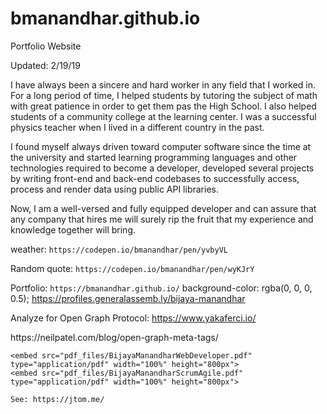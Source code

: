 # bmanandhar.github.io
Portfolio Website

Updated: 2/19/19

I have always been a sincere and hard worker in any field that I worked in. For a long period of time, I helped students by tutoring the subject of math with great patience in order to get them pas the High School. I also helped students of a community college at the learning center. I was a successful physics teacher when I lived in a different country in the past.

I found myself always driven toward computer software since the time at the university and started learning programming languages and other technologies required to become a developer, developed several projects by writing front-end and back-end codebases to successfully access, process and render data using public API libraries.

Now, I am a well-versed and fully equipped developer and can assure that any company that hires me will surely rip the fruit that my experience and knowledge together will bring.


weather: `https://codepen.io/bmanandhar/pen/yvbyVL`

Random quote: `https://codepen.io/bmanandhar/pen/wyKJrY`

Portfolio: `https://bmanandhar.github.io/`
background-color: rgba(0, 0, 0, 0.5);
https://profiles.generalassemb.ly/bijaya-manandhar

Analyze for Open Graph Protocol:
https://www.yakaferci.io/

<meta name="twitter:url" content="https://twitter.com/Bijara2010">
https://neilpatel.com/blog/open-graph-meta-tags/

    <embed src="pdf_files/BijayaManandharWebDeveloper.pdf" type="application/pdf" width="100%" height="800px">
    <embed src="pdf_files/BijayaManandharScrumAgile.pdf" type="application/pdf" width="100%" height="800px">

    See: https://jtom.me/